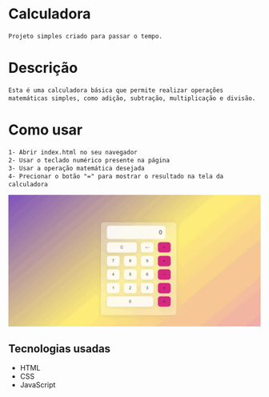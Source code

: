 # Calculadora

    Projeto simples criado para passar o tempo.

# Descrição
 
    Esta é uma calculadora básica que permite realizar operações matemáticas simples, como adição, subtração, multiplicação e divisão.


# Como usar    
    1- Abrir index.html no seu navegador
    2- Usar o teclado numérico presente na página
    3- Usar a operação matemática desejada
    4- Precionar o botão "=" para mostrar o resultado na tela da calculadora 
<img src="./src/images/calculadora .gif" alt =" Gif" >

## Tecnologias usadas

- HTML
- CSS
- JavaScript
